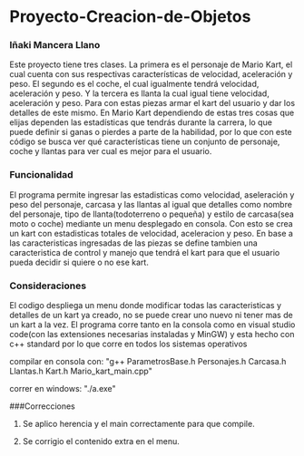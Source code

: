 # Proyecto-Creacion-de-Objetos
### Iñaki Mancera Llano
Este proyecto tiene tres clases. La primera es el personaje de Mario Kart, el cual cuenta con sus respectivas características de velocidad, aceleración y peso. El segundo es el coche, el cual igualmente tendrá velocidad, aceleración y peso. Y la tercera es llanta la cual igual tiene velocidad, aceleración y peso. Para con estas piezas armar el kart del usuario y dar los detalles de este mismo.
En Mario Kart dependiendo de estas tres cosas que elijas dependen las estadísticas que tendrás durante la carrera, lo que puede definir si ganas o pierdes a parte de la habilidad, por lo que con este código se busca ver qué características tiene un conjunto de personaje, coche y llantas para ver cual es mejor para el usuario.

### Funcionalidad
El programa permite ingresar las estadisticas como velocidad, aseleración y peso del personaje, carcasa y las llantas al igual que detalles como nombre del personaje, tipo de llanta(todoterreno o pequeña) y estilo de carcasa(sea moto o coche) mediante un menu desplegado en consola. Con esto se crea un kart con estadisticas totales de velocidad, aceleracion y peso. En base a las caracteristicas ingresadas de las piezas se define tambien una caracteristica de control y manejo que tendrá el kart para que el usuario pueda decidir si quiere o no ese kart.

### Consideraciones
El codigo despliega un menu donde modificar todas las caracteristicas y detalles de un kart ya creado, no se puede crear uno nuevo ni tener mas de un kart a la vez.
El programa corre tanto en la consola como en visual studio code(con las extensiones necesarias instaladas y MinGW) y esta hecho con c++ standard por lo que corre en todos los sistemas operativos

compilar en consola con: "g++ ParametrosBase.h Personajes.h Carcasa.h Llantas.h Kart.h Mario_kart_main.cpp"

correr en windows: "./a.exe"

###Correcciones
1. Se aplico herencia y el main correctamente para que compile.

2. Se corrigio el contenido extra en el menu.
